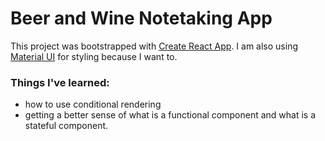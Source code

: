 # Beer and Wine Notetaking App

This project was bootstrapped with [Create React App](https://github.com/facebookincubator/create-react-app). I am also using [Material UI](https://material-ui.com/) for styling because I want to. 

### Things I've learned: 
- how to use conditional rendering 
- getting a better sense of what is a functional component and what is a stateful component. 
